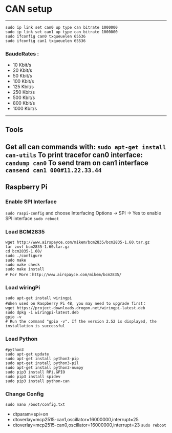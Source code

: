 # CAN setup

---

```
sudo ip link set can0 up type can bitrate 1000000
sudo ip link set can1 up type can bitrate 1000000
sudo ifconfig can0 txqueuelen 65536
sudo ifconfig can1 txqueuelen 65536
```

### BaudeRates :
+ 10 Kbit/s
+ 20 Kbit/s
+ 50 Kbit/s
+ 100 Kbit/s
+ 125 Kbit/s
+ 250 Kbit/s
+ 500 Kbit/s
+ 800 Kbit/s
+ 1000 Kbit/s
---
## Tools
Get all can commands with: `sudo apt-get install can-utils`
To print tracefor can0 interface: `candump can0`
To send tram on can1 interface `cansend can1 000#11.22.33.44`
---
## Raspberry Pi
### Enable SPI Interface
`sudo raspi-config` and choose Interfacing Options -> SPI -> Yes  to enable SPI interface
`sudo reboot`
### Load BCM2835
```
wget http://www.airspayce.com/mikem/bcm2835/bcm2835-1.60.tar.gz
tar zxvf bcm2835-1.60.tar.gz 
cd bcm2835-1.60/
sudo ./configure
sudo make
sudo make check
sudo make install
# For More：http://www.airspayce.com/mikem/bcm2835/
```
### Load wiringPi
```
sudo apt-get install wiringpi
#When used on Raspberry Pi 4B, you may need to upgrade first：
wget https://project-downloads.drogon.net/wiringpi-latest.deb
sudo dpkg -i wiringpi-latest.deb
gpio -v
# Run the command "gpio -v". If the version 2.52 is displayed, the installation is successful
```
### Load Python
```
#python3
sudo apt-get update
sudo apt-get install python3-pip
sudo apt-get install python3-pil
sudo apt-get install python3-numpy
sudo pip3 install RPi.GPIO
sudo pip3 install spidev 
sudo pip3 install python-can
```
### Change Config
`sudo nano /boot/config.txt` 
+ dtparam=spi=on
+ dtoverlay=mcp2515-can1,oscillator=16000000,interrupt=25
+ dtoverlay=mcp2515-can0,oscillator=16000000,interrupt=23
`sudo reboot`